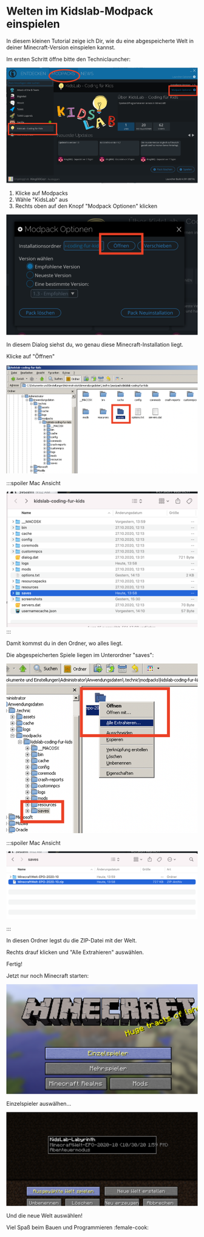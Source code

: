# Welten im Kidslab-Modpack einspielen

In diesem kleinen Tutorial zeige ich Dir, wie du eine abgespeicherte Welt in deiner Minecraft-Version einspielen kannst.

Im ersten Schritt öffne bitte den Techniclauncher:

![](WeltEinspielen1.png)

1. Klicke auf Modpacks
2. Wähle "KidsLab" aus
3. Rechts oben auf den Knopf "Modpack Optionen" klicken


![](WeltEinspielen2.png)

In diesem Dialog siehst du, wo genau diese Minecraft-Installation liegt.

Klicke auf "Öffnen"






![](WeltEinspielen3.png)

:::spoiler Mac Ansicht

![](WeltEinspielen3mac.png)
:::


Damit kommst du in den Ordner, wo alles liegt.

Die abgespeicherten Spiele liegen im Unterordner "saves":


![](WeltEinspielen4.png)

:::spoiler Mac Ansicht

![](WeltEinspielen4mac.png)

:::

In diesen Ordner legst du die ZIP-Datei mit der Welt.

Rechts drauf klicken und "Alle Extrahieren" auswählen.

Fertig!

Jetzt nur noch Minecraft starten:

![](WeltEinspielen5.png)

Einzelspieler auswälhen...


![](WeltEinspielen6.png)

Und die neue Welt auswählen!

Viel Spaß beim Bauen und Programmieren :female-cook: 


